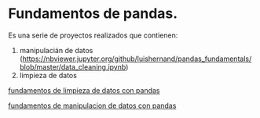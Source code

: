 # Fundamentos de pandas. 
Es una serie de proyectos realizados que contienen:  
1. manipulacián de datos (https://nbviewer.jupyter.org/github/luishernand/pandas_fundamentals/blob/master/data_cleaning.ipynb) 
2. limpieza de datos

[fundamentos de limpieza de datos con pandas](https://nbviewer.jupyter.org/github/luishernand/pandas_fundamentals/blob/master/data_cleaning.ipynb)  

[fundamentos de manipulacion de datos con pandas](https://nbviewer.jupyter.org/github/luishernand/pandas_fundamentals/blob/master/fundamentals%20manipulations.ipynb)
